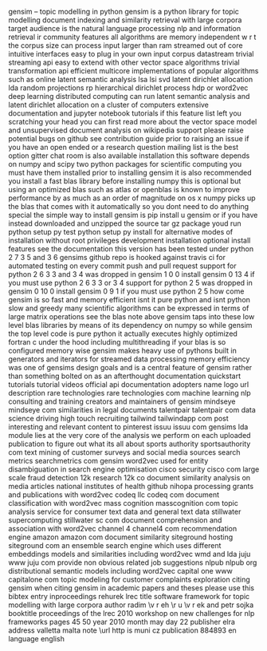 gensim – topic modelling in python gensim is a python library for topic modelling document indexing and similarity retrieval with large corpora target audience is the natural language processing nlp and information retrieval ir community features all algorithms are memory independent w r t the corpus size can process input larger than ram streamed out of core intuitive interfaces easy to plug in your own input corpus datastream trivial streaming api easy to extend with other vector space algorithms trivial transformation api efficient multicore implementations of popular algorithms such as online latent semantic analysis lsa lsi svd latent dirichlet allocation lda random projections rp hierarchical dirichlet process hdp or word2vec deep learning distributed computing can run latent semantic analysis and latent dirichlet allocation on a cluster of computers extensive documentation and jupyter notebook tutorials if this feature list left you scratching your head you can first read more about the vector space model and unsupervised document analysis on wikipedia support please raise potential bugs on github see contribution guide prior to raising an issue if you have an open ended or a research question mailing list is the best option gitter chat room is also available installation this software depends on numpy and scipy two python packages for scientific computing you must have them installed prior to installing gensim it is also recommended you install a fast blas library before installing numpy this is optional but using an optimized blas such as atlas or openblas is known to improve performance by as much as an order of magnitude on os x numpy picks up the blas that comes with it automatically so you dont need to do anything special the simple way to install gensim is pip install u gensim or if you have instead downloaded and unzipped the source tar gz package youd run python setup py test python setup py install for alternative modes of installation without root privileges development installation optional install features see the documentation this version has been tested under python 2 7 3 5 and 3 6 gensims github repo is hooked against travis ci for automated testing on every commit push and pull request support for python 2 6 3 3 and 3 4 was dropped in gensim 1 0 0 install gensim 0 13 4 if you must use python 2 6 3 3 or 3 4 support for python 2 5 was dropped in gensim 0 10 0 install gensim 0 9 1 if you must use python 2 5 how come gensim is so fast and memory efficient isnt it pure python and isnt python slow and greedy many scientific algorithms can be expressed in terms of large matrix operations see the blas note above gensim taps into these low level blas libraries by means of its dependency on numpy so while gensim the top level code is pure python it actually executes highly optimized fortran c under the hood including multithreading if your blas is so configured memory wise gensim makes heavy use of pythons built in generators and iterators for streamed data processing memory efficiency was one of gensims design goals and is a central feature of gensim rather than something bolted on as an afterthought documentation quickstart tutorials tutorial videos official api documentation adopters name logo url description rare technologies rare technologies com machine learning nlp consulting and training creators and maintainers of gensim mindseye mindseye com similarities in legal documents talentpair talentpair com data science driving high touch recruiting tailwind tailwindapp com post interesting and relevant content to pinterest issuu issuu com gensims lda module lies at the very core of the analysis we perform on each uploaded publication to figure out what its all about sports authority sportsauthority com text mining of customer surveys and social media sources search metrics searchmetrics com gensim word2vec used for entity disambiguation in search engine optimisation cisco security cisco com large scale fraud detection 12k research 12k co document similarity analysis on media articles national institutes of health github nihopa processing grants and publications with word2vec codeq llc codeq com document classification with word2vec mass cognition masscognition com topic analysis service for consumer text data and general text data stillwater supercomputing stillwater sc com document comprehension and association with word2vec channel 4 channel4 com recommendation engine amazon amazon com document similarity siteground hosting siteground com an ensemble search engine which uses different embeddings models and similarities including word2vec wmd and lda juju www juju com provide non obvious related job suggestions nlpub nlpub org distributional semantic models including word2vec capital one www capitalone com topic modeling for customer complaints exploration citing gensim when citing gensim in academic papers and theses please use this bibtex entry inproceedings rehurek lrec title software framework for topic modelling with large corpora author radim \v r eh \r u \v r ek and petr sojka booktitle proceedings of the lrec 2010 workshop on new challenges for nlp frameworks pages 45 50 year 2010 month may day 22 publisher elra address valletta malta note \url http is muni cz publication 884893 en language english